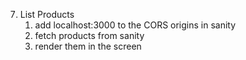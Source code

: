 
7. List Products
   1. add localhost:3000 to the CORS origins in sanity
   2. fetch products from sanity
   3. render them in the screen
